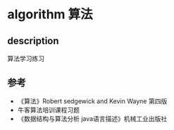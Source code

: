 # algorithm 算法

## description

算法学习练习

## 参考

- 《算法》Robert sedgewick and Kevin Wayne 第四版
- 牛客算法培训课程习题
- 《数据结构与算法分析 java语言描述》机械工业出版社
